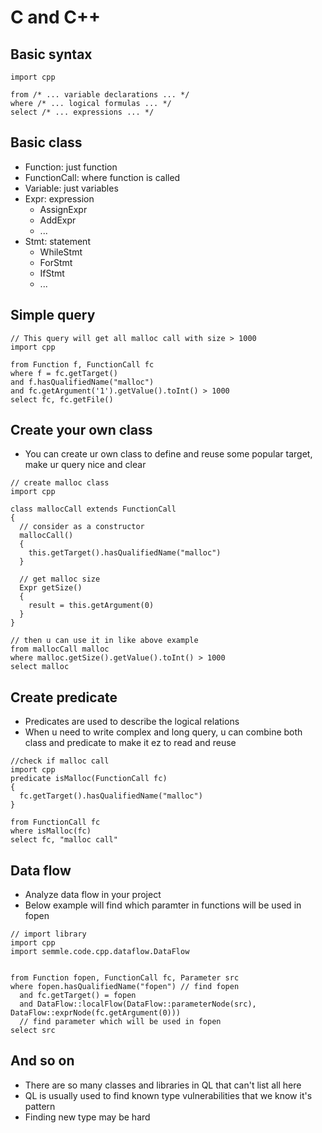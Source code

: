 # C and C++
## Basic syntax
```
import cpp

from /* ... variable declarations ... */
where /* ... logical formulas ... */
select /* ... expressions ... */
```
## Basic class
 - Function: just function
 - FunctionCall: where function is called
 - Variable: just variables
 - Expr: expression
    - AssignExpr
    - AddExpr
    - ...
 - Stmt: statement
    - WhileStmt
    - ForStmt
    - IfStmt
    - ...
## Simple query
```
// This query will get all malloc call with size > 1000
import cpp

from Function f, FunctionCall fc
where f = fc.getTarget()
and f.hasQualifiedName("malloc")
and fc.getArgument('1').getValue().toInt() > 1000
select fc, fc.getFile()
```
## Create your own class
 - You can create ur own class to define and reuse some popular target, make ur query nice and clear
```
// create malloc class
import cpp

class mallocCall extends FunctionCall
{
  // consider as a constructor
  mallocCall()
  {
    this.getTarget().hasQualifiedName("malloc")
  }
  
  // get malloc size
  Expr getSize()
  {
    result = this.getArgument(0)
  }
}

// then u can use it in like above example
from mallocCall malloc
where malloc.getSize().getValue().toInt() > 1000
select malloc
```
## Create predicate
 - Predicates are used to describe the logical relations
 - When u need to write complex and long query, u can combine both class and predicate to make it ez to read and reuse
```
//check if malloc call
import cpp
predicate isMalloc(FunctionCall fc)
{
  fc.getTarget().hasQualifiedName("malloc")
}

from FunctionCall fc
where isMalloc(fc)
select fc, "malloc call"
```
## Data flow
 - Analyze data flow in your project
 - Below example will find which paramter in functions will be used in fopen
```
// import library
import cpp
import semmle.code.cpp.dataflow.DataFlow


from Function fopen, FunctionCall fc, Parameter src
where fopen.hasQualifiedName("fopen") // find fopen
  and fc.getTarget() = fopen
  and DataFlow::localFlow(DataFlow::parameterNode(src), DataFlow::exprNode(fc.getArgument(0))) 
  // find parameter which will be used in fopen
select src
```
 
## And so on
 - There are so many classes and libraries in QL that can't list all here
 - QL is usually used to find known type vulnerabilities that we know it's pattern
 - Finding new type may be hard 
